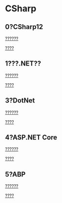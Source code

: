 # CSharp

## 0?CSharp12

[??????](https://learn.microsoft.com/zh-cn/dotnet/csharp "C#??")

[????](0?CSharp12.md)

## 1???.NET??

[??????](https://learn.microsoft.com/zh-cn/dotnet/navigate/advanced-programming "??.NET??")

[????](1?????.md)

## 3?DotNet

[??????](https://learn.microsoft.com/zh-cn/dotnet/fundamentals "DotNet")

[????]()

## 4?ASP.NET Core

[??????](https://learn.microsoft.com/zh-cn/aspnet/core/introduction-to-aspnet-core?view=aspnetcore-7.0 "ASP.NET Core")

[????]()

## 5?ABP

[??????](https://docs.abp.io/zh-Hans/abp/latest/Tutorials/Todo/Index?UI=MVC&DB=EF "ABP")

[????]()